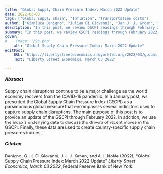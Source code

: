 ```yaml
---
title: "Global Supply Chain Pressure Index: March 2022 Update"
date: 2022-03-03
tags: ["Global supply chain", "Inflation", "Transportation costs"]
author: ["Gianluca Benigno", "Julian Di Giovanni", "Jan J. J. Groen", "Adam I. Noble"]
description: "In this post, we review GSCPI readings through February 2022 and we use the index’s underlying data to discuss the drivers of recent moves in the GSCPI. Published on Liberty Street Economics, March 03 2022."
summary: "In this post, we review GSCPI readings through February 2022 and we use the index’s underlying data to discuss the drivers of recent moves in the GSCPI. Published on Liberty Street Economics, March 03 2022." 
cover:
#    image: "/9s.png"
    alt: "Global Supply Chain Pressure Index: March 2022 Update"
editPost:
    URL: "https://libertystreeteconomics.newyorkfed.org/2022/03/global-supply-chain-pressure-index-march-2022-update/"
    Text: "Liberty Street Economics, March 03 2022"

---
```

##### Abstract

Supply chain disruptions continue to be a major challenge as the world economy recovers from the COVID-19 pandemic. In a January post, we presented the Global Supply Chain Pressure Index (GSCPI) as a parsimonious global measure that encompasses several indicators used to capture supply chain disruptions. The main purpose of this post is to provide an update of the GSCPI through February 2022. In addition, we use the index’s underlying data to discuss the drivers of recent moves in the GSCPI. Finally, these data are used to create country-specific supply chain pressures indices.

##### Citation

Benigno, G., J. Di Giovanni, J. J. J. Groen, and A. I. Noble (2022), "Global Supply Chain Pressure Index: March 2022 Update" *Liberty Street Economics, March 03 2022*, Federal Reserve Bank of New York.